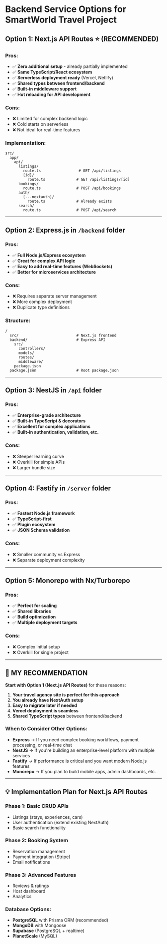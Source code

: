 # Backend Service Options for SmartWorld Travel Project

## Option 1: Next.js API Routes ⭐ (RECOMMENDED)

### Pros:
- ✅ **Zero additional setup** - already partially implemented
- ✅ **Same TypeScript/React ecosystem**
- ✅ **Serverless deployment ready** (Vercel, Netlify)
- ✅ **Shared types between frontend/backend**
- ✅ **Built-in middleware support**
- ✅ **Hot reloading for API development**

### Cons:
- ❌ Limited for complex backend logic
- ❌ Cold starts on serverless
- ❌ Not ideal for real-time features

### Implementation:
```
src/
  app/
    api/
      listings/
        route.ts                 # GET /api/listings
        [id]/
          route.ts              # GET /api/listings/[id]
      bookings/
        route.ts                # POST /api/bookings
      auth/
        [...nextauth]/
          route.ts              # Already exists
      search/
        route.ts                # POST /api/search
```

---

## Option 2: Express.js in `/backend` folder

### Pros:
- ✅ **Full Node.js/Express ecosystem**
- ✅ **Great for complex API logic**
- ✅ **Easy to add real-time features (WebSockets)**
- ✅ **Better for microservices architecture**

### Cons:
- ❌ Requires separate server management
- ❌ More complex deployment
- ❌ Duplicate type definitions

### Structure:
```
/
  src/                          # Next.js frontend
  backend/                      # Express API
    src/
      controllers/
      models/
      routes/
      middleware/
    package.json
  package.json                  # Root package.json
```

---

## Option 3: NestJS in `/api` folder

### Pros:
- ✅ **Enterprise-grade architecture**
- ✅ **Built-in TypeScript & decorators**
- ✅ **Excellent for complex applications**
- ✅ **Built-in authentication, validation, etc.**

### Cons:
- ❌ Steeper learning curve
- ❌ Overkill for simple APIs
- ❌ Larger bundle size

---

## Option 4: Fastify in `/server` folder

### Pros:
- ✅ **Fastest Node.js framework**
- ✅ **TypeScript-first**
- ✅ **Plugin ecosystem**
- ✅ **JSON Schema validation**

### Cons:
- ❌ Smaller community vs Express
- ❌ Separate deployment complexity

---

## Option 5: Monorepo with Nx/Turborepo

### Pros:
- ✅ **Perfect for scaling**
- ✅ **Shared libraries**
- ✅ **Build optimization**
- ✅ **Multiple deployment targets**

### Cons:
- ❌ Complex initial setup
- ❌ Overkill for single project

---

## 🎯 MY RECOMMENDATION

**Start with Option 1 (Next.js API Routes)** for these reasons:

1. **Your travel agency site is perfect for this approach**
2. **You already have NextAuth setup**
3. **Easy to migrate later if needed**
4. **Vercel deployment is seamless**
5. **Shared TypeScript types** between frontend/backend

### When to Consider Other Options:

- **Express** → If you need complex booking workflows, payment processing, or real-time chat
- **NestJS** → If you're building an enterprise-level platform with multiple services
- **Fastify** → If performance is critical and you want modern Node.js features
- **Monorepo** → If you plan to build mobile apps, admin dashboards, etc.

---

## 💡 Implementation Plan for Next.js API Routes

### Phase 1: Basic CRUD APIs
- Listings (stays, experiences, cars)
- User authentication (extend existing NextAuth)
- Basic search functionality

### Phase 2: Booking System
- Reservation management
- Payment integration (Stripe)
- Email notifications

### Phase 3: Advanced Features
- Reviews & ratings
- Host dashboard
- Analytics

### Database Options:
- **PostgreSQL** with Prisma ORM (recommended)
- **MongoDB** with Mongoose
- **Supabase** (PostgreSQL + realtime)
- **PlanetScale** (MySQL)

